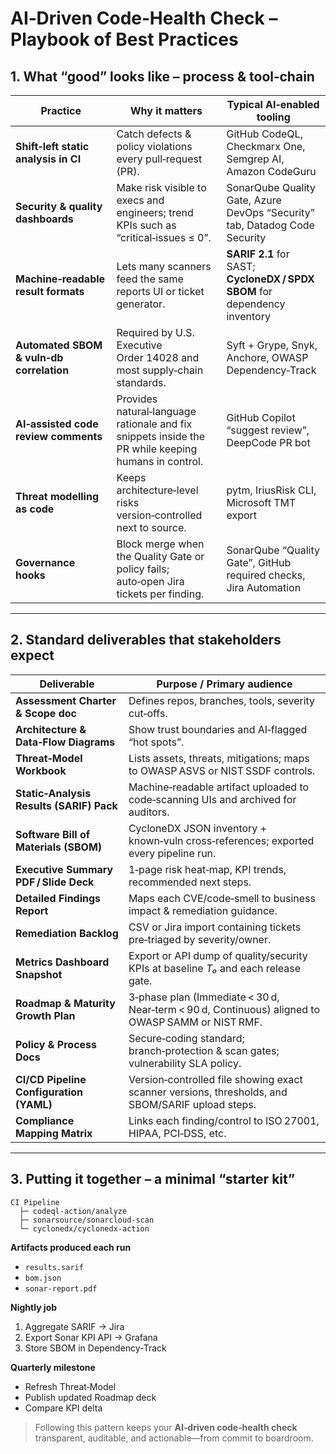 # AI‑Driven Code‑Health Check – Playbook of Best Practices

## 1. What “good” looks like – process & tool‑chain

| Practice | Why it matters | Typical AI‑enabled tooling |
|----------|----------------|----------------------------|
| **Shift‑left static analysis in CI** | Catch defects & policy violations every pull‑request (PR). | GitHub CodeQL, Checkmarx One, Semgrep AI, Amazon CodeGuru |
| **Security & quality dashboards** | Make risk visible to execs and engineers; trend KPIs such as “critical‑issues ≤ 0”. | SonarQube Quality Gate, Azure DevOps “Security” tab, Datadog Code Security |
| **Machine‑readable result formats** | Lets many scanners feed the same reports UI or ticket generator. | **SARIF 2.1** for SAST; **CycloneDX / SPDX SBOM** for dependency inventory |
| **Automated SBOM & vuln‑db correlation** | Required by U.S. Executive Order 14028 and most supply‑chain standards. | Syft + Grype, Snyk, Anchore, OWASP Dependency‑Track |
| **AI‑assisted code review comments** | Provides natural‑language rationale and fix snippets inside the PR while keeping humans in control. | GitHub Copilot “suggest review”, DeepCode PR bot |
| **Threat modelling as code** | Keeps architecture‑level risks version‑controlled next to source. | pytm, IriusRisk CLI, Microsoft TMT export |
| **Governance hooks** | Block merge when the Quality Gate or policy fails; auto‑open Jira tickets per finding. | SonarQube “Quality Gate”, GitHub required checks, Jira Automation |

---

## 2. Standard deliverables that stakeholders expect

| Deliverable | Purpose / Primary audience |
|-------------|---------------------------|
| **Assessment Charter & Scope doc** | Defines repos, branches, tools, severity cut‑offs. |
| **Architecture & Data‑Flow Diagrams** | Show trust boundaries and AI‑flagged “hot spots”. |
| **Threat‑Model Workbook** | Lists assets, threats, mitigations; maps to OWASP ASVS or NIST SSDF controls. |
| **Static‑Analysis Results (SARIF) Pack** | Machine‑readable artifact uploaded to code‑scanning UIs and archived for auditors. |
| **Software Bill of Materials (SBOM)** | CycloneDX JSON inventory + known‑vuln cross‑references; exported every pipeline run. |
| **Executive Summary PDF / Slide Deck** | 1‑page risk heat‑map, KPI trends, recommended next steps. |
| **Detailed Findings Report** | Maps each CVE/code‑smell to business impact & remediation guidance. |
| **Remediation Backlog** | CSV or Jira import containing tickets pre‑triaged by severity/owner. |
| **Metrics Dashboard Snapshot** | Export or API dump of quality/security KPIs at baseline *T₀* and each release gate. |
| **Roadmap & Maturity Growth Plan** | 3‑phase plan (Immediate < 30 d, Near‑term < 90 d, Continuous) aligned to OWASP SAMM or NIST RMF. |
| **Policy & Process Docs** | Secure‑coding standard; branch‑protection & scan gates; vulnerability SLA policy. |
| **CI/CD Pipeline Configuration (YAML)** | Version‑controlled file showing exact scanner versions, thresholds, and SBOM/SARIF upload steps. |
| **Compliance Mapping Matrix** | Links each finding/control to ISO 27001, HIPAA, PCI‑DSS, etc. |

---

## 3. Putting it together – a minimal “starter kit”

```text
CI Pipeline
  ├─ codeql-action/analyze
  ├─ sonarsource/sonarcloud-scan
  └─ cyclonedx/cyclonedx-action
```

**Artifacts produced each run**

* `results.sarif`
* `bom.json`
* `sonar-report.pdf`

**Nightly job**

1. Aggregate SARIF → Jira  
2. Export Sonar KPI API → Grafana  
3. Store SBOM in Dependency‑Track  

**Quarterly milestone**

* Refresh Threat‑Model  
* Publish updated Roadmap deck  
* Compare KPI delta  

> Following this pattern keeps your **AI‑driven code‑health check** transparent, auditable, and actionable—from commit to boardroom.
